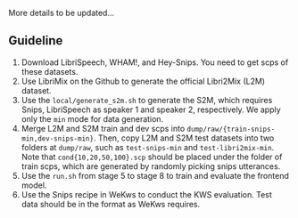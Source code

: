 More details to be updated...

## Guideline

1. Download LibriSpeech, WHAM!, and Hey-Snips. You need to get scps of these datasets.
2. Use LibriMix on the Github to generate the official Libri2Mix (L2M) dataset.
3. Use the `local/generate_s2m.sh` to generate the S2M, which requires Snips, LibriSpeech as speaker 1 and speaker 2, respectively. We apply only the `min` mode for data generation.
4. Merge L2M and S2M train and dev scps into `dump/raw/{train-snips-min,dev-snips-min}`. Then, copy L2M and S2M test datasets into two folders at `dump/raw`, such as `test-snips-min` and `test-libri2mix-min`. Note that `cond{10,20,50,100}.scp` should be placed under the folder of train scps, which are generated by randomly picking snips utterances.
5. Use the `run.sh` from stage 5 to stage 8 to train and evaluate the frontend model.
6. Use the Snips recipe in WeKws to conduct the KWS evaluation. Test data should be in the format as WeKws requires.
